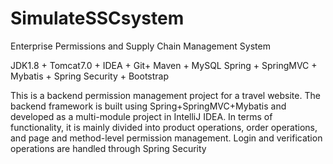 # SimulateSSCsystem

Enterprise Permissions and Supply Chain Management System


JDK1.8 + Tomcat7.0 + IDEA + Git+ Maven + MySQL
Spring + SpringMVC + Mybatis + Spring Security + Bootstrap

This is a backend permission management project for a travel website.
The backend framework is built using Spring+SpringMVC+Mybatis and developed as a multi-module project in IntelliJ IDEA. 
In terms of functionality, it is mainly divided into product operations, order operations, and page and method-level permission management. Login and verification operations are handled through Spring Security
